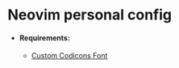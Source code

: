 # Neovim personal config

-   #### Requirements:
    -   [Custom Codicons Font](https://github.com/ChristianChiarulli/neovim-codicons)
